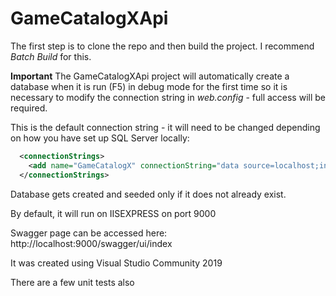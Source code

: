 # GameCatalogXApi

The first step is to clone the repo and then build the project.  I recommend *Batch Build* for this.

**Important**
The GameCatalogXApi project will automatically create a database when it is run (F5) in debug mode for the first time 
so it is necessary to modify the connection string in *web.config* - full access will be required.

This is the default connection string - it will need to be changed depending on how you have set up SQL Server locally:
```xml
  <connectionStrings>
    <add name="GameCatalogX" connectionString="data source=localhost;initial catalog=catalogx;integrated security=True;MultipleActiveResultSets=True;App=EntityFramework" providerName="System.Data.SqlClient" />
  </connectionStrings>
```

Database gets created and seeded only if it does not already exist.

By default, it will run on IISEXPRESS on port 9000

Swagger page can be accessed here:
http://localhost:9000/swagger/ui/index

It was created using Visual Studio Community 2019

There are a few unit tests also
